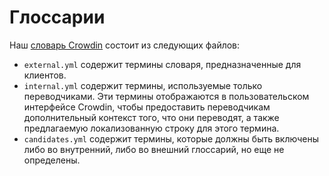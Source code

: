 # Глоссарии

Наш [словарь Crowdin](https://support.crowdin.com/glossary/) состоит из следующих файлов:

* `external.yml` содержит термины словаря, предназначенные для клиентов.
* `internal.yml` содержит термины, используемые только переводчиками. Эти термины отображаются в пользовательском интерфейсе Crowdin, чтобы предоставить переводчикам дополнительный контекст того, что они переводят, а также предлагаемую локализованную строку для этого термина.
* `candidates.yml` содержит термины, которые должны быть включены либо во внутренний, либо во внешний глоссарий, но еще не определены.

